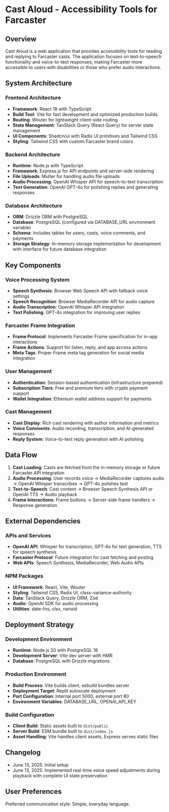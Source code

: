 # Cast Aloud - Accessibility Tools for Farcaster

## Overview

Cast Aloud is a web application that provides accessibility tools for reading and replying to Farcaster casts. The application focuses on text-to-speech functionality and voice-to-text responses, making Farcaster more accessible to users with disabilities or those who prefer audio interactions.

## System Architecture

### Frontend Architecture
- **Framework**: React 18 with TypeScript
- **Build Tool**: Vite for fast development and optimized production builds
- **Routing**: Wouter for lightweight client-side routing
- **State Management**: TanStack Query (React Query) for server state management
- **UI Components**: Shadcn/ui with Radix UI primitives and Tailwind CSS
- **Styling**: Tailwind CSS with custom Farcaster brand colors

### Backend Architecture
- **Runtime**: Node.js with TypeScript
- **Framework**: Express.js for API endpoints and server-side rendering
- **File Uploads**: Multer for handling audio file uploads
- **Audio Processing**: OpenAI Whisper API for speech-to-text transcription
- **Text Generation**: OpenAI GPT-4o for polishing replies and generating responses

### Database Architecture
- **ORM**: Drizzle ORM with PostgreSQL
- **Database**: PostgreSQL (configured via DATABASE_URL environment variable)
- **Schema**: Includes tables for users, casts, voice comments, and payments
- **Storage Strategy**: In-memory storage implementation for development with interface for future database integration

## Key Components

### Voice Processing System
- **Speech Synthesis**: Browser Web Speech API with fallback voice settings
- **Speech Recognition**: Browser MediaRecorder API for audio capture
- **Audio Transcription**: OpenAI Whisper API integration
- **Text Polishing**: GPT-4o integration for improving user replies

### Farcaster Frame Integration
- **Frame Protocol**: Implements Farcaster Frame specification for in-app interactions
- **Frame Actions**: Support for listen, reply, and app access actions
- **Meta Tags**: Proper Frame meta tag generation for social media integration

### User Management
- **Authentication**: Session-based authentication (infrastructure prepared)
- **Subscription Tiers**: Free and premium tiers with crypto payment support
- **Wallet Integration**: Ethereum wallet address support for payments

### Cast Management
- **Cast Display**: Rich cast rendering with author information and metrics
- **Voice Comments**: Audio recording, transcription, and AI-generated responses
- **Reply System**: Voice-to-text reply generation with AI polishing

## Data Flow

1. **Cast Loading**: Casts are fetched from the in-memory storage or future Farcaster API integration
2. **Audio Processing**: User records voice → MediaRecorder captures audio → OpenAI Whisper transcribes → GPT-4o polishes text
3. **Text-to-Speech**: Cast content → Browser Speech Synthesis API or OpenAI TTS → Audio playback
4. **Frame Interactions**: Frame buttons → Server-side frame handlers → Response generation

## External Dependencies

### APIs and Services
- **OpenAI API**: Whisper for transcription, GPT-4o for text generation, TTS for speech synthesis
- **Farcaster Protocol**: Future integration for cast fetching and posting
- **Web APIs**: Speech Synthesis, MediaRecorder, Web Audio APIs

### NPM Packages
- **UI Framework**: React, Vite, Wouter
- **Styling**: Tailwind CSS, Radix UI, class-variance-authority
- **Data**: TanStack Query, Drizzle ORM, Zod
- **Audio**: OpenAI SDK for audio processing
- **Utilities**: date-fns, clsx, nanoid

## Deployment Strategy

### Development Environment
- **Runtime**: Node.js 20 with PostgreSQL 16
- **Development Server**: Vite dev server with HMR
- **Database**: PostgreSQL with Drizzle migrations

### Production Environment
- **Build Process**: Vite builds client, esbuild bundles server
- **Deployment Target**: Replit autoscale deployment
- **Port Configuration**: Internal port 5000, external port 80
- **Environment Variables**: DATABASE_URL, OPENAI_API_KEY

### Build Configuration
- **Client Build**: Static assets built to `dist/public`
- **Server Build**: ESM bundle built to `dist/index.js`
- **Asset Handling**: Vite handles client assets, Express serves static files

## Changelog

- June 13, 2025. Initial setup
- June 13, 2025. Implemented real-time voice speed adjustments during playback with complete UI state preservation

## User Preferences

Preferred communication style: Simple, everyday language.